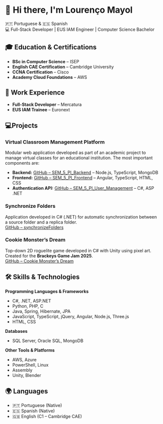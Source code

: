
# 👋 Hi there, I'm Lourenço Mayol

🇵🇹 Portuguese & 🇪🇸 Spanish  
💻 Full-Stack Developer | EUS IAM Engineer | Computer Science Bachelor 

## 🎓 Education & Certifications
- **BSc in Computer Science** – ISEP  
- **English CAE Certification** – Cambridge University  
- **CCNA Certification** – Cisco  
- **Academy Cloud Foundations** – AWS  

## 💼 Work Experience
- **Full-Stack Developer** – Mercatura  
- **EUS IAM Trainee** – Euronext

## 💻Projects

### Virtual Classroom Management Platform
Modular web application developed as part of an academic project to manage virtual classes for an educational institution. The most important components are:

- **Backend:** [GitHub – SEM_5_PI_Backend](https://github.com/lourencoMayol/SEM_5_PI_Backend) – Node.js, TypeScript, MongoDB  
- **Frontend:** [GitHub – SEM_5_PI_Frontend](https://github.com/lourencoMayol/SEM_5_PI_Frontend) – Angular, TypeScript, HTML, CSS  
- **Authentication API:** [GitHub – SEM_5_PI_User_Management](https://github.com/lourencoMayol/SEM_5_PI_User_Management) – C#, ASP .NET

### Synchronize Folders
Application developed in C# (.NET) for automatic synchronization between a source folder and a replica folder.  
[GitHub – synchronizeFolders](https://github.com/lourencoMayol/synchronizeFolders)

### Cookie Monster’s Dream
Top-down 2D roguelite game developed in C# with Unity using pixel art. Created for the **Brackeys Game Jam 2025**.  
[GitHub – Cookie Monster’s Dream](https://github.com/tiagofernandes27/Cookie-Monster-s-Dream)


## 🛠️ Skills & Technologies
**Programming Languages & Frameworks**  
- C#, .NET, ASP.NET  
- Python, PHP, C
- Java, Spring, Hibernate, JPA
- JavaScript, TypeScript, jQuery, Angular, Node.js, Three.js  
- HTML, CSS  

**Databases**  
- SQL Server, Oracle SQL, MongoDB  

**Other Tools & Platforms**  
- AWS, Azure  
- PowerShell, Linux  
- Assembly 
- Unity, Blender

## 🌍 Languages
- 🇵🇹 Portuguese (Native)  
- 🇪🇸 Spanish (Native)  
- 🇬🇧 English (C1 – Cambridge CAE)  


